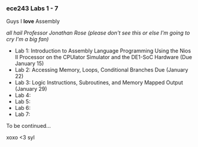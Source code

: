 ### ece243 Labs 1 - 7
Guys I **love** Assembly

*all hail Professor Jonathan Rose (please don't see this or else I'm going to cry I'm a big fan)*

- Lab 1: Introduction to Assembly Language Programming Using the Nios II Processor on the CPUlator Simulator and the DE1-SoC Hardware (Due January 15)
- Lab 2: Accessing Memory, Loops, Conditional Branches Due (January 22)
- Lab 3: Logic Instructions, Subroutines, and Memory Mapped Output (January 29)
- Lab 4:
- Lab 5:
- Lab 6:
- Lab 7:

To be continued...

xoxo <3 syl
